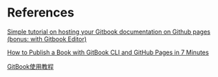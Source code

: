 # References

[Simple tutorial on hosting your Gitbook documentation on Github pages (bonus: with Gitbook Editor)](https://medium.com/@richdayandnight/simple-tutorial-on-hosting-your-gitbook-documentation-on-github-pages-bonus-with-gitbook-editor-f27f60d5d408)

[How to Publish a Book with GitBook CLI and GitHub Pages in 7 Minutes](https://hackernoon.com/how-to-publish-a-book-with-gitbook-cli-and-github-pages-in-7-minutes-i61w3wjn)

[GitBook使用教程](https://juejin.cn/post/6931225754264928269)